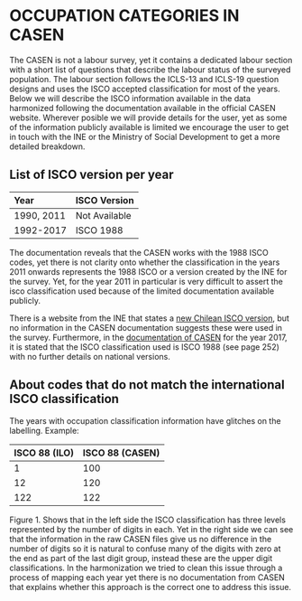 
# OCCUPATION CATEGORIES IN CASEN

The CASEN is not a labour survey, yet it contains a dedicated labour section with a short list of questions that describe the labour status of the surveyed population. The labour section follows the ICLS-13 and ICLS-19 question designs and uses the ISCO accepted classification for most of the years.
Below we will describe the ISCO information available in the data harmonized following the documentation available in the official CASEN website.  Wherever posible we will provide details for the user, yet as some of the information publicly available is limited we encourage the user to get in touch with the INE or the Ministry of Social Development to get a more detailed breakdown. 

## List of ISCO version per year

 Year	| ISCO Version | 
| :-------	| :-------- | 
| 1990, 2011	| Not Available	|
| 1992-2017	| ISCO 1988	|

The documentation reveals that the CASEN works with the 1988 ISCO codes, yet there is not clarity onto whether the classification in the years 2011 onwards represents the 1988 ISCO or a version created by the INE for the survey. Yet, for the year 2011 in particular is very difficult to assert the isco classification used because of the limited documentation available publicly. 

There is a website from the INE that states a [new Chilean ISCO version](https://www.ine.cl/institucional/buenas-practicas/clasificaciones), but no information in the CASEN documentation suggests these were used in the survey. Furthermore, in the [documentation of CASEN](http://observatorio.ministeriodesarrollosocial.gob.cl/storage/docs/casen/2017/Libro_de_Codigos_Casen_2017.pdf) for the year 2017, it is stated that the ISCO classification used is ISCO 1988 (see page 252) with no further details on national versions. 


## About codes that do not match the international ISCO classification

The years with occupation classification information have glitches on the labelling. Example:


ISCO 88 (ILO)	| ISCO 88 (CASEN) | 
| :-------	| :-------- | 
| 1	| 100	|
| 12	| 120|
| 122	| 122|


Figure 1. Shows that in the left side the ISCO classification has three levels represented by the number of digits in each. Yet in the right side we can see that the information in the raw CASEN files give us no difference in the number of digits so it is natural to confuse many of the digits with zero at the end as part of the last digit group, instead these are the upper digit classifications. In the harmonization we tried to clean this issue through a process of mapping each year yet there is no documentation from CASEN that explains whether this approach is the correct one to address this issue. 

